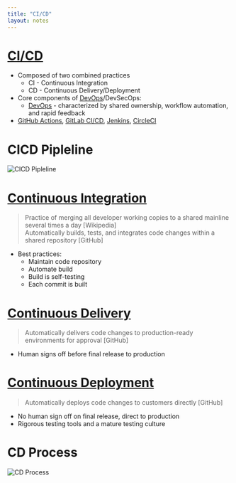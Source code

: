 ```yaml
---
title: "CI/CD"
layout: notes
---
```


[CI/CD]: https://en.wikipedia.org/wiki/CI/CD
[DevOps]: https://en.wikipedia.org/wiki/DevOps
[GitHub Actions]: https://docs.github.com/en/actions
[GitLab CI/CD]: https://docs.gitlab.com/ee/ci/
[Jenkins]: https://jenkins.io
[CircleCI]: https://circleci.com

[CICD Pipleline]: https://images.ctfassets.net/wfutmusr1t3h/522vhdOxPe5fxBb1zqDlUd/f981c8602d975821818a2dbb2b777e2c/Group_48096049__1_.png?w=1012&q=75

[Continuous Integration]: https://en.wikipedia.org/wiki/Continuous_integration
[Continuous Delivery]: https://en.wikipedia.org/wiki/Continuous_delivery
[Continuous Deployment]: https://en.wikipedia.org/wiki/Continuous_deployment

[CD Process]: https://upload.wikimedia.org/wikipedia/commons/thumb/c/c3/Continuous_Delivery_process_diagram.svg/1462px-Continuous_Delivery_process_diagram.svg.png

# [CI/CD]
* Composed of two combined practices
	* CI - Continuous Integration
	* CD - Continuous Delivery/Deployment
* Core components of [DevOps]/DevSecOps:
	* [DevOps] - characterized by shared ownership, workflow automation, and rapid feedback
* [GitHub Actions], [GitLab CI/CD], [Jenkins], [CircleCI]

# CICD Pipleline
![CICD Pipleline]


# [Continuous Integration]
> Practice of merging all developer working copies to a shared mainline several times a day [Wikipedia]<br/>
> Automatically builds, tests, and integrates code changes within a shared repository [GitHub]

* Best practices:
	* Maintain code repository
	* Automate build
	* Build is self-testing
	* Each commit is built

# [Continuous Delivery]
> Automatically delivers code changes to production-ready environments for approval [GitHub]

* Human signs off before final release to production

# [Continuous Deployment]
> Automatically deploys code changes to customers directly [GitHub]

* No human sign off on final release, direct to production
* Rigorous testing tools and a mature testing culture

# CD Process
![CD Process]